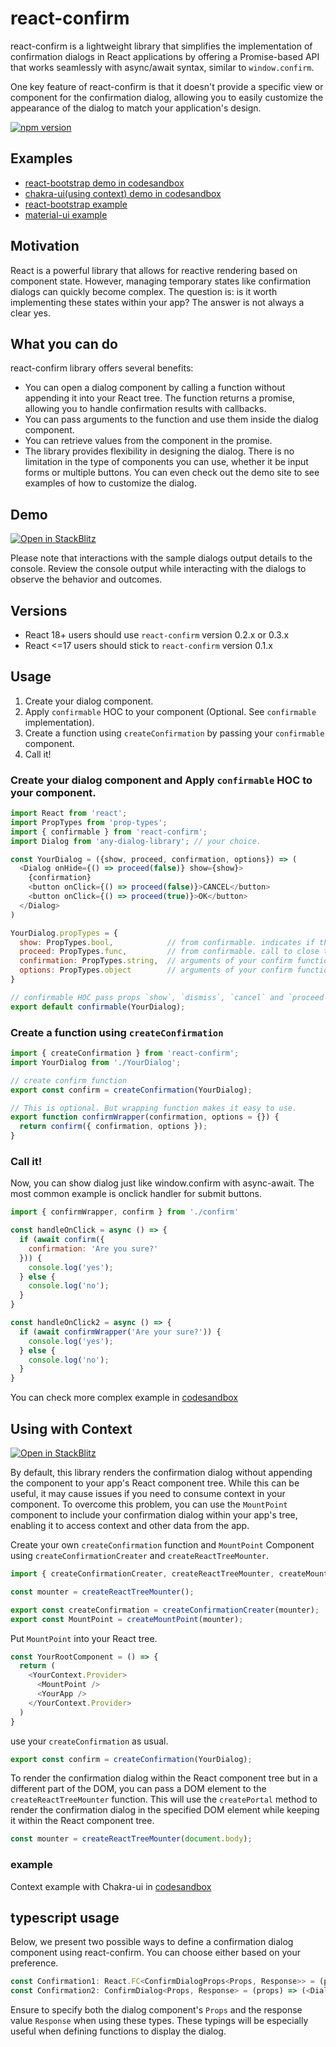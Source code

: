 # react-confirm
react-confirm is a lightweight library that simplifies the implementation of confirmation dialogs in React applications by offering a Promise-based API that works seamlessly with async/await syntax, similar to `window.confirm`.

One key feature of react-confirm is that it doesn't provide a specific view or component for the confirmation dialog, allowing you to easily customize the appearance of the dialog to match your application's design.

[![npm version](https://badge.fury.io/js/react-confirm.svg)](https://badge.fury.io/js/react-confirm)

## Examples
- [react-bootstrap demo in codesandbox](https://codesandbox.io/s/react-confirm-with-react-bootstrap-kjju1)
- [chakra-ui(using context) demo in codesandbox](https://codesandbox.io/s/react-confirm-with-chakra-ui-oidpf1)
- [react-bootstrap example](https://github.com/haradakunihiko/react-confirm/tree/master/example/react-bootstrap)
- [material-ui example](https://github.com/haradakunihiko/react-confirm/tree/master/example/material-ui)

## Motivation
React is a powerful library that allows for reactive rendering based on component state. However, managing temporary states like confirmation dialogs can quickly become complex. The question is: is it worth implementing these states within your app? The answer is not always a clear yes.

## What you can do
react-confirm library offers several benefits:

- You can open a dialog component by calling a function without appending it into your React tree. The function returns a promise, allowing you to handle confirmation results with callbacks.
- You can pass arguments to the function and use them inside the dialog component.
- You can retrieve values from the component in the promise.
- The library provides flexibility in designing the dialog. There is no limitation in the type of components you can use, whether it be input forms or multiple buttons. You can even check out the demo site to see examples of how to customize the dialog.

## Demo
[![Open in StackBlitz](https://developer.stackblitz.com/img/open_in_stackblitz.svg)](https://stackblitz.com/fork/github/haradakunihiko/react-confirm-sample/tree/main/1_typescript)

Please note that interactions with the sample dialogs output details to the console. Review the console output while interacting with the dialogs to observe the behavior and outcomes.


## Versions

- React 18+ users should use `react-confirm` version 0.2.x or 0.3.x
- React <=17 users should stick to `react-confirm` version 0.1.x

## Usage
1. Create your dialog component.
2. Apply `confirmable` HOC to your component (Optional. See `confirmable` implementation).
3. Create a function using `createConfirmation` by passing your `confirmable` component.
4. Call it!

### Create your dialog component and Apply `confirmable` HOC to your component.

```js
import React from 'react';
import PropTypes from 'prop-types';
import { confirmable } from 'react-confirm';
import Dialog from 'any-dialog-library'; // your choice.

const YourDialog = ({show, proceed, confirmation, options}) => (
  <Dialog onHide={() => proceed(false)} show={show}>
    {confirmation}
    <button onClick={() => proceed(false)}>CANCEL</button>
    <button onClick={() => proceed(true)}>OK</button>
  </Dialog>
)

YourDialog.propTypes = {
  show: PropTypes.bool,            // from confirmable. indicates if the dialog is shown or not.
  proceed: PropTypes.func,         // from confirmable. call to close the dialog with promise resolved.
  confirmation: PropTypes.string,  // arguments of your confirm function
  options: PropTypes.object        // arguments of your confirm function
}

// confirmable HOC pass props `show`, `dismiss`, `cancel` and `proceed` to your component.
export default confirmable(YourDialog);
```

### Create a function using `createConfirmation`
```js
import { createConfirmation } from 'react-confirm';
import YourDialog from './YourDialog';

// create confirm function
export const confirm = createConfirmation(YourDialog);

// This is optional. But wrapping function makes it easy to use.
export function confirmWrapper(confirmation, options = {}) {
  return confirm({ confirmation, options });
}
```

### Call it!
Now, you can show dialog just like window.confirm with async-await. The most common example is onclick handler for submit buttons.

```js
import { confirmWrapper, confirm } from './confirm'

const handleOnClick = async () => {
  if (await confirm({
    confirmation: 'Are you sure?'
  })) {
    console.log('yes');
  } else {
    console.log('no');
  }
}

const handleOnClick2 = async () => {
  if (await confirmWrapper('Are your sure?')) {
    console.log('yes');
  } else {
    console.log('no');
  }
}

```

You can check more complex example in [codesandbox](https://codesandbox.io/s/react-confirm-with-react-bootstrap-kjju1)

## Using with Context
[![Open in StackBlitz](https://developer.stackblitz.com/img/open_in_stackblitz.svg)](https://stackblitz.com/fork/github/haradakunihiko/react-confirm-sample/tree/main/2_typescript_using_context)

By default, this library renders the confirmation dialog without appending the component to your app's React component tree. While this can be useful, it may cause issues if you need to consume context in your component. To overcome this problem, you can use the `MountPoint` component to include your confirmation dialog within your app's tree, enabling it to access context and other data from the app.

Create your own `createConfirmation` function and `MountPoint` Component using `createConfirmationCreater` and `createReactTreeMounter`.

```js
import { createConfirmationCreater, createReactTreeMounter, createMountPoint } from 'react-confirm';

const mounter = createReactTreeMounter();

export const createConfirmation = createConfirmationCreater(mounter);
export const MountPoint = createMountPoint(mounter);
```

Put `MountPoint` into your React tree.
```js
const YourRootComponent = () => {
  return (
    <YourContext.Provider>
      <MountPoint />
      <YourApp />
    </YourContext.Provider>
  )
}
```

use your `createConfirmation` as usual.
```js
export const confirm = createConfirmation(YourDialog);
```

To render the confirmation dialog within the React component tree but in a different part of the DOM, you can pass a DOM element to the `createReactTreeMounter` function. This will use the `createPortal` method to render the confirmation dialog in the specified DOM element while keeping it within the React component tree.

```js
const mounter = createReactTreeMounter(document.body);
```

### example
Context example with Chakra-ui in [codesandbox](https://codesandbox.io/s/react-confirm-with-chakra-ui-oidpf1)

## typescript usage
Below, we present two possible ways to define a confirmation dialog component using react-confirm. You can choose either based on your preference.

```ts
const Confirmation1: React.FC<ConfirmDialogProps<Props, Response>> = (props) => (<Dialog></Dialog>)
const Confirmation2: ConfirmDialog<Props, Response> = (props) => (<Dialog></Dialog>)
```

Ensure to specify both the dialog component's `Props` and the response value `Response` when using these types. These typings will be especially useful when defining functions to display the dialog.
